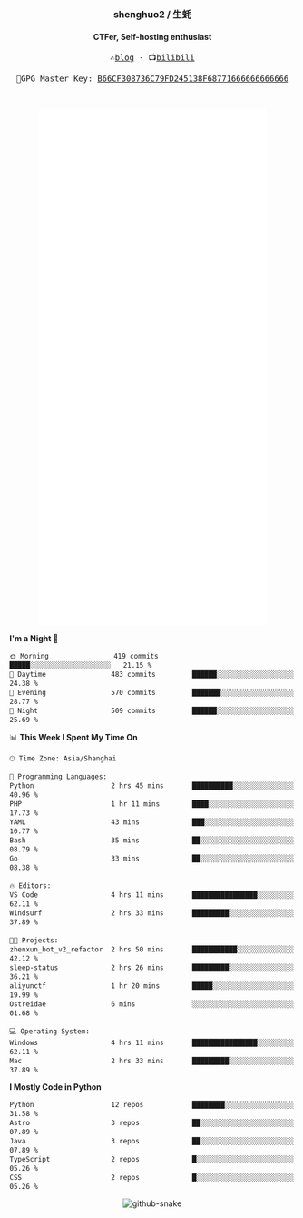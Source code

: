<h3 align="center"> shenghuo2 / 生蚝 </h3>
<h4 align="center" >CTFer, Self-hosting enthusiast</h3>


<p align="center">
  <samp>
    ✍️<a href="https://blog.shenghuo2.top/">blog</a> -
    📺<a href="https://space.bilibili.com/85894935">bilibili</a>
  </samp>
</p>
<p align="center">
  <samp>
     🔐GPG Master Key: <a align="center" href="https://github.com/shenghuo2.gpg">B66CF308736C79FD245138F68771666666666666</a>
  </samp>
</p>
<br>
<p align="center">
  <a href="https://github.com/shenghuo2">
    <img width="400" align="top" src="https://github.com/shenghuo2/shenghuo2/blob/main/metrics.left.svg" />
  </a>
  <a href="https://github.com/shenghuo2">
    <img width="400" align="top" src="https://github.com/shenghuo2/shenghuo2/blob/main/metrics.right.svg" />
  </a>
</p>


<!--START_SECTION:waka-->
**I'm a Night 🦉** 

```text
🌞 Morning                419 commits         █████░░░░░░░░░░░░░░░░░░░░   21.15 % 
🌆 Daytime                483 commits         ██████░░░░░░░░░░░░░░░░░░░   24.38 % 
🌃 Evening                570 commits         ███████░░░░░░░░░░░░░░░░░░   28.77 % 
🌙 Night                  509 commits         ██████░░░░░░░░░░░░░░░░░░░   25.69 % 
```


📊 **This Week I Spent My Time On** 

```text
🕑︎ Time Zone: Asia/Shanghai

💬 Programming Languages: 
Python                   2 hrs 45 mins       ██████████░░░░░░░░░░░░░░░   40.96 % 
PHP                      1 hr 11 mins        ████░░░░░░░░░░░░░░░░░░░░░   17.73 % 
YAML                     43 mins             ███░░░░░░░░░░░░░░░░░░░░░░   10.77 % 
Bash                     35 mins             ██░░░░░░░░░░░░░░░░░░░░░░░   08.79 % 
Go                       33 mins             ██░░░░░░░░░░░░░░░░░░░░░░░   08.38 % 

🔥 Editors: 
VS Code                  4 hrs 11 mins       ████████████████░░░░░░░░░   62.11 % 
Windsurf                 2 hrs 33 mins       █████████░░░░░░░░░░░░░░░░   37.89 % 

🐱‍💻 Projects: 
zhenxun_bot_v2_refactor  2 hrs 50 mins       ███████████░░░░░░░░░░░░░░   42.12 % 
sleep-status             2 hrs 26 mins       █████████░░░░░░░░░░░░░░░░   36.21 % 
aliyunctf                1 hr 20 mins        █████░░░░░░░░░░░░░░░░░░░░   19.99 % 
Ostreidae                6 mins              ░░░░░░░░░░░░░░░░░░░░░░░░░   01.68 % 

💻 Operating System: 
Windows                  4 hrs 11 mins       ████████████████░░░░░░░░░   62.11 % 
Mac                      2 hrs 33 mins       █████████░░░░░░░░░░░░░░░░   37.89 % 
```

**I Mostly Code in Python** 

```text
Python                   12 repos            ████████░░░░░░░░░░░░░░░░░   31.58 % 
Astro                    3 repos             ██░░░░░░░░░░░░░░░░░░░░░░░   07.89 % 
Java                     3 repos             ██░░░░░░░░░░░░░░░░░░░░░░░   07.89 % 
TypeScript               2 repos             █░░░░░░░░░░░░░░░░░░░░░░░░   05.26 % 
CSS                      2 repos             █░░░░░░░░░░░░░░░░░░░░░░░░   05.26 % 
```




<!--END_SECTION:waka-->


<div align="center">
  <picture>
    <source media="(prefers-color-scheme: dark)" srcset="https://gist.githubusercontent.com/shenghuo2/bfce20b14ab0484cef03bae6e60e0b3a/raw/github-snake-dark.svg" />
    <source media="(prefers-color-scheme: light)" srcset="https://gist.githubusercontent.com/shenghuo2/bfce20b14ab0484cef03bae6e60e0b3a/raw/github-snake.svg" />
    <img alt="github-snake" src="https://gist.githubusercontent.com/shenghuo2/bfce20b14ab0484cef03bae6e60e0b3a/raw/github-snake.svg" />
  </picture>
</div>

<!--
**shenghuo2/shenghuo2** is a ✨ _special_ ✨ repository because its `README.md` (this file) appears on your GitHub profile.

Here are some ideas to get you started:

- 🔭 I’m currently working on ...
- 🌱 I’m currently learning ...
- 👯 I’m looking to collaborate on ...
- 🤔 I’m looking for help with ...
- 💬 Ask me about ...
- 📫 How to reach me: ...
- 😄 Pronouns: ...
- ⚡ Fun fact: ...
-->
